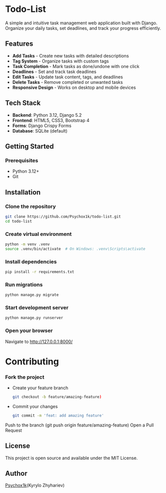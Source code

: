 # Todo-List

A simple and intuitive task management web application built with Django. Organize your daily tasks, set deadlines, and track your progress efficiently.

## Features

- **Add Tasks** - Create new tasks with detailed descriptions
- **Tag System** - Organize tasks with custom tags
- **Task Completion** - Mark tasks as done/undone with one click
- **Deadlines** - Set and track task deadlines
- **Edit Tasks** - Update task content, tags, and deadlines
- **Delete Tasks** - Remove completed or unwanted tasks
- **Responsive Design** - Works on desktop and mobile devices

## Tech Stack

- **Backend**: Python 3.12, Django 5.2
- **Frontend**: HTML5, CSS3, Bootstrap 4
- **Forms**: Django Crispy Forms
- **Database**: SQLite (default)

## Getting Started

### Prerequisites

- Python 3.12+
- Git

## Installation

### Clone the repository
```bash
git clone https://github.com/Psychox1k/todo-list.git
cd todo-list
```

### Create virtual environment
```bash
python -m venv .venv
source .venv/bin/activate  # On Windows: .venv\Scripts\activate
```
### Install dependencies
```bash
pip install -r requirements.txt
```
### Run migrations
```bash
python manage.py migrate
```
### Start development server
```bash
python manage.py runserver
```
### Open your browser
Navigate to http://127.0.0.1:8000/

# Contributing

### Fork the project
- Create your feature branch 
    ```bash 
    git checkout -b feature/amazing-feature)
    ```
- Commit your changes
    ```bash
    git commit -m 'feat: add amazing feature'
    ```
Push to the branch (git push origin feature/amazing-feature)
Open a Pull Request

## License
This project is open source and available under the MIT License.
## Author
[Psychox1k](https://github.com/Psychox1k)(Kyrylo Zhyhariev)
